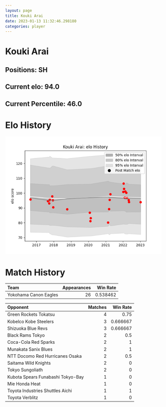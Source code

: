 ```yaml
---  
layout: page  
title: Kouki Arai  
date: 2023-01-13 11:32:46.298180  
categories: player  
---
```

# Kouki Arai

## Positions: SH

## Current elo: 94.0

## Current Percentile: 46.0

# Elo History


![elo history](history_KoukiArai.png)
# Match History


| Team                  |   Appearances |   Win Rate |
|:----------------------|--------------:|-----------:|
| Yokohama Canon Eagles |            26 |   0.538462 |

| Opponent                          |   Matches |   Win Rate |
|:----------------------------------|----------:|-----------:|
| Green Rockets Tokatsu             |         4 |   0.75     |
| Kobelco Kobe Steelers             |         3 |   0.666667 |
| Shizuoka Blue Revs                |         3 |   0.666667 |
| Black Rams Tokyo                  |         2 |   0.5      |
| Coca-Cola Red Sparks              |         2 |   1        |
| Munakata Sanix Blues              |         2 |   1        |
| NTT Docomo Red Hurricanes Osaka   |         2 |   0.5      |
| Saitama Wild Knights              |         2 |   0        |
| Tokyo Sungoliath                  |         2 |   0        |
| Kubota Spears Funabashi Tokyo-Bay |         1 |   0        |
| Mie Honda Heat                    |         1 |   0        |
| Toyota Industries Shuttles Aichi  |         1 |   1        |
| Toyota Verblitz                   |         1 |   0        |